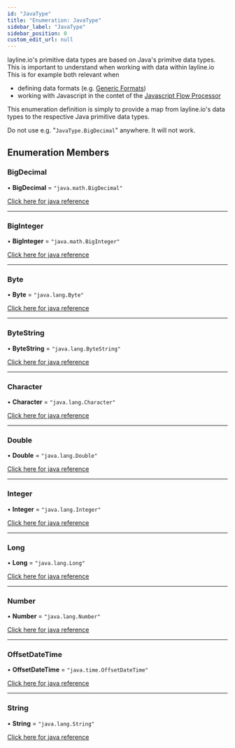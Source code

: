 ```yaml
---
id: "JavaType"
title: "Enumeration: JavaType"
sidebar_label: "JavaType"
sidebar_position: 0
custom_edit_url: null
---
```


layline.io's primitive data types are based on Java's primitve data types. This is important to understand when working with data within layline.io
This is for example both relevant when
* defining data formats (e.g. [Generic Formats](/docs/assets/formats/asset-format-generic))
* working with Javascript in the contet of the [Javascript Flow Processor](/docs/assets/processors-flow/asset-flow-javascript)

This enumeration definition is simply to provide a map from layline.io's data types to the respective Java primitive data types.

Do not use e.g. "`JavaType.BigDecimal`" anywhere. It will not work.

## Enumeration Members

### BigDecimal

• **BigDecimal** = ``"java.math.BigDecimal"``

[Click here for java reference](https://docs.oracle.com/javase/8/docs/api/java/math/BigDecimal.html)

___

### BigInteger

• **BigInteger** = ``"java.math.BigInteger"``

[Click here for java reference](https://docs.oracle.com/javase/8/docs/api/java/math/BigInteger.html)

___

### Byte

• **Byte** = ``"java.lang.Byte"``

[Click here for java reference](https://docs.oracle.com/javase/8/docs/api/java/lang/Byte.html)

___

### ByteString

• **ByteString** = ``"java.lang.ByteString"``

[Click here for java reference](https://docs.oracle.com/javase/8/docs/api/java/lang/Byte.html)

___

### Character

• **Character** = ``"java.lang.Character"``

[Click here for java reference](https://docs.oracle.com/javase/8/docs/api/java/lang/Character.html)

___

### Double

• **Double** = ``"java.lang.Double"``

[Click here for java reference](https://docs.oracle.com/javase/8/docs/api/java/lang/Double.html)

___

### Integer

• **Integer** = ``"java.lang.Integer"``

[Click here for java reference](https://docs.oracle.com/javase/8/docs/api/java/lang/Integer.html)

___

### Long

• **Long** = ``"java.lang.Long"``

[Click here for java reference](https://docs.oracle.com/javase/8/docs/api/java/lang/Long.html)

___

### Number

• **Number** = ``"java.lang.Number"``

[Click here for java reference](https://docs.oracle.com/javase/8/docs/api/java/lang/Number.html)

___

### OffsetDateTime

• **OffsetDateTime** = ``"java.time.OffsetDateTime"``

[Click here for java reference](https://docs.oracle.com/javase/8/docs/api/java/time/OffsetDateTime.html)

___

### String

• **String** = ``"java.lang.String"``

[Click here for java reference](https://docs.oracle.com/javase/8/docs/api/java/lang/String.html)
